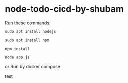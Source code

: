 # node-todo-cicd-by-shubam

Run these commands:


`sudo apt install nodejs`


`sudo apt install npm`


`npm install`

`node app.js`

or Run by docker compose

test

